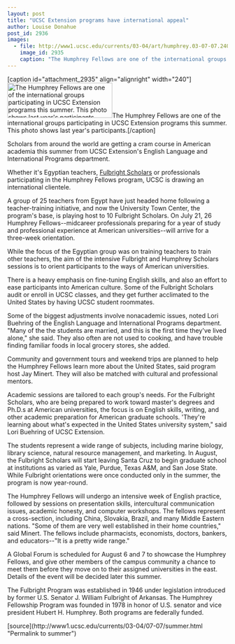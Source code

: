 ```yaml
---
layout: post
title: "UCSC Extension programs have international appeal"
author: Louise Donahue
post_id: 2936
images:
  - file: http://www1.ucsc.edu/currents/03-04/art/humphrey.03-07-07.240.jpg
    image_id: 2935
    caption: "The Humphrey Fellows are one of the international groups participating in UCSC Extension programs this summer. This photo shows last year's participants."
---
```


[caption id="attachment_2935" align="alignright" width="240"]<a href="http://localhost/mysite/wp-content/uploads/2003/07/humphrey.03-07-07.240.jpg"><img class="size-full wp-image-2935" src="http://localhost/mysite/wp-content/uploads/2003/07/humphrey.03-07-07.240.jpg" alt="The Humphrey Fellows are one of the international groups participating in UCSC Extension programs this summer. This photo shows last year's participants." width="240" height="80" /></a>The Humphrey Fellows are one of the international groups participating in UCSC Extension programs this summer. This photo shows last year's participants.[/caption]
<p>
  Scholars from around the world are getting a cram course in American academia this summer from UCSC Extension's English Language and International Programs department.
</p>
<p>
  Whether it's Egyptian teachers, <a href="http://exchanges.state.gov/education/fulbright/">Fulbright Scholars</a> or professionals participating in the Humphrey Fellows program, UCSC is drawing an international clientele.<br>
</p>
<p>
  A group of 25 teachers from Egypt have just headed home following a teacher-training initiative, and now the University Town Center, the program's base, is playing host to 10 Fulbright Scholars. On July 21, 26 Humphrey Fellows--midcareer professionals preparing for a year of study and professional experience at American universities--will arrive for a three-week orientation.<br>
</p>
<p>
  While the focus of the Egyptian group was on training teachers to train other teachers, the aim of the intensive Fulbright and Humphrey Scholars sessions is to orient participants to the ways of American universities.<br>
</p>
<p>
  There is a heavy emphasis on fine-tuning English skills, and also an effort to ease participants into American culture. Some of the Fulbright Scholars audit or enroll in UCSC classes, and they get further acclimated to the United States by having UCSC student roommates.<br>
</p>
<p>
  Some of the biggest adjustments involve nonacademic issues, noted Lori Buehring of the English Language and International Programs department. "Many of the the students are married, and this is the first time they've lived alone," she said. They also often are not used to cooking, and have trouble finding familiar foods in local grocery stores, she added.<br>
</p>
<p>
  Community and government tours and weekend trips are planned to help the Humphrey Fellows learn more about the United States, said program host Jay Minert. They will also be matched with cultural and professional mentors.<br>
</p>
<p>
  Academic sessions are tailored to each group's needs. For the Fulbright Scholars, who are being prepared to work toward master's degrees and Ph.D.s at American universities, the focus is on English skills, writing, and other academic preparation for American graduate schools. 'They're learning about what's expected in the United States university system," said Lori Buehring of UCSC Extension.
</p>
<p>
  The students represent a wide range of subjects, including marine biology, library science, natural resource management, and marketing. In August, the Fulbright Scholars will start leaving Santa Cruz to begin graduate school at institutions as varied as Yale, Purdue, Texas A&amp;M, and San Jose State. While Fulbright orientations were once conducted only in the summer, the program is now year-round.<br>
</p>
<p>
  The Humphrey Fellows will undergo an intensive week of English practice, followed by sessions on presentation skills, intercultural communication issues, academic honesty, and computer workshops. The fellows represent a cross-section, including China, Slovakia, Brazil, and many Middle Eastern nations. "Some of them are very well established in their home countries," said Minert. The fellows include pharmacists, economists, doctors, bankers, and educators--"It is a pretty wide range."<br>
</p>
<p>
  A Global Forum is scheduled for August 6 and 7 to showcase the Humphrey Fellows, and give other members of the campus community a chance to meet them before they move on to their assigned universities in the east. Details of the event will be decided later this summer.<br>
</p>
<p>
  The Fulbright Program was established in 1946 under legislation introduced by former U.S. Senator J. William Fulbright of Arkansas. The Humphrey Fellowship Program was founded in 1978 in honor of U.S. senator and vice president Hubert H. Humphrey. Both programs are federally funded.<br>
</p>
[source](http://www1.ucsc.edu/currents/03-04/07-07/summer.html "Permalink to summer")
